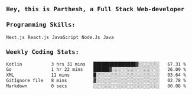 <samp>
    <h3>Hey, this is Parthesh, a Full Stack Web-developer</h3>
    <h3>Programming Skills: </h3>
    <code>Next.js</code> <code>React.js</code> <code>JavaScript</code> <code>Node.Js</code> <code>Java</code>
    <h3>Weekly Coding Stats:</h3>
<!--START_SECTION:waka-->

```txt
Kotlin           3 hrs 31 mins   ████████████████▓░░░░░░░░   67.31 %
Go               1 hr 22 mins    ██████▓░░░░░░░░░░░░░░░░░░   26.09 %
XML              11 mins         █░░░░░░░░░░░░░░░░░░░░░░░░   03.64 %
GitIgnore file   8 mins          ▓░░░░░░░░░░░░░░░░░░░░░░░░   02.78 %
Markdown         0 secs          ░░░░░░░░░░░░░░░░░░░░░░░░░   00.08 %
```

<!--END_SECTION:waka-->
</samp>

